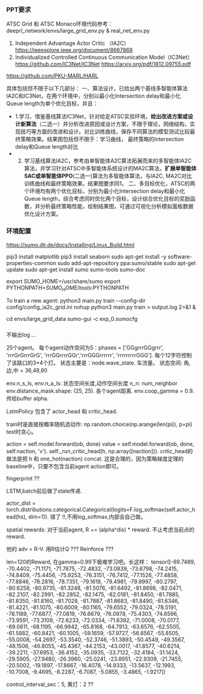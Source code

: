 ### PPT要求
ATSC Grid 和 ATSC Monaco环境代码参考：deeprl_network/envs/large_grid_env.py & real_net_env.py

1. Independent Advantage Actor Critic （IA2C）
https://ieeexplore.ieee.org/document/8667868
2. Individualized Controlled Continuous Communication Model（IC3Net）
https://github.com/IC3Net/IC3Net
https://arxiv.org/pdf/1812.09755.pdf

https://github.com/PKU-MARL/HARL

具体包括但不限于以下几部分：
一、算法设计，已给出两个基线多智能体算法IA2C和IC3Net，在两个环境中，分别以最小化Intersection delay和最小化Queue length为单个优化目标，并且：
- 1.学习、借鉴基线算法IC3Net，针对给定ATSC实验环境，**给出改进方案或设计新算法**（二选一）并分析改进原因或设计方案，不限于理论，网络结构，实现技巧等方面的改进和设计。对比训练曲线，保存不同算法的模型测试比较最终策略效果。结果图包括但不限于：学习曲线， 最终策略的Intersection delay和Queue length对比
- 2. 学习基线算法IA2C，参考由单智能体A2C算法拓展而来的多智能体IA2C算法，并学习针对ATSC中多智能体系统设计的MA2C算法，**扩展单智能体SAC或单智能体PPO**(二选一)算法为多智能体算法，与IA2C, MA2C对比训练曲线和最终策略效果。结果图要求同1。
二、多目标优化，ATSC的两个环境均有两个优化目标，分别为最小化Intersection delay和最小化Queue length，综合考虑同时优化两个目标，设计综合优化目标的奖励函数，并分析最终策略性能，绘制结果图，可通过可视化分析模拟面板数据优化设计方案。


### 环境配置
https://sumo.dlr.de/docs/Installing/Linux_Build.html 

pip3 install matplotlib
pip3 install seaborn
sudo apt-get install -y software-properties-common
sudo add-apt-repository ppa:sumo/stable
sudo apt-get update
sudo apt-get install sumo sumo-tools sumo-doc

export SUMO_HOME=/usr/share/sumo
export PYTHONPATH=$SUMO_HOME/tools:$PYTHONPATH

To train a new agent:
python3 main.py train 
--config-dir config/config_ia2c_grid.ini 
nohup python3 main.py train > output.log 2>&1 &

cd envs/large_grid_data
sumo-gui -c exp_0.sumocfg


### 
不输出log ...

25个agent。
每个agent动作空间为5：phases = ['GGgrrrGGgrrr', 'rrrGrGrrrGrG', 'rrrGGrrrrGGr','rrrGGGrrrrrr', 'rrrrrrrrrGGG']. 每个12字符控制了该路口的3*4个灯。
状态主要是：node.wave_state. 车流量。
状态空间: 角,边,中 = 36,48,60

env.n_s_ls, env.n_a_ls: 状态空间长度,动作空间长度 
n_n: num_neighbor
env.distance_mask.shape: (25, 25). 各个agent距离.
env.coop_gamma = 0.9. 传给buffer alpha.

LstmPolicy 包含了 actor_head 和 critic_head. 

train时是直接按概率随机选动作: np.random.choice(np.arange(len(pi)), p=pi)
test时贪心。

action = self.model.forward(ob, done)
value = self.model.forward(ob, done, self.naction, 'v'). 
self._run_critic_head(h, np.array([naction])). critic_head的做法是把 h 和 one_hot(naction) concat. 这是合理的，因为策略梯度定理的baseline中，只要不包含当前agent action即可。

fingerprint ??

LSTM,batch前后做了state传递. 

actor_dist = torch.distributions.categorical.Categorical(logits=F.log_softmax(self.actor_head(hs), dim=1)). 错了 !!,不用log_softmax,内部会自己做。

spatial rewards: 对于当前agent, R += (alpha^dis) * reward. 不止考虑当前点的reward.

他的 adv = R-V. 用R估计Q ??? Reinforce ???

len=120的Reward, 在gamma=0.99下极难学习吧。长这样：
tensor([-69.7489, -70.4402, -71.1171, -71.7875, -72.4832, -73.0839, -73.6798,
        -74.2415, -74.8409, -75.4456, -75.9253, -76.3151, -76.7412, -77.1526,
        -77.4858, -77.8846, -78.2816, -78.7351, -79.1618, -79.4981, -79.8997,
        -80.2797, -80.6258, -80.9735, -81.3248, -81.5076, -81.6492, -81.8698,
        -82.0471, -82.2107, -82.2991, -82.2852, -82.1475, -82.0181, -81.8450,
        -81.7885, -81.8350, -81.8160, -81.7028, -81.7887, -81.8683, -81.8490,
        -81.6346, -81.4221, -81.1075, -80.6009, -80.1165, -79.6552, -79.0324,
        -78.5191, -78.1189, -77.6877, -77.0819, -76.6679, -76.0978, -75.4303,
        -74.6596, -73.9591, -73.3109, -72.6233, -72.0334, -71.6392, -71.0008,
        -70.0177, -69.0611, -68.1195, -66.9942, -65.8168, -64.7913, -63.6576,
        -62.5505, -61.5882, -60.8421, -60.1005, -59.1659, -57.9727, -56.8567,
        -55.8505, -55.0008, -54.2697, -53.3540, -52.3746, -51.3893, -50.4549,
        -49.3567, -48.1506, -46.8055, -45.4367, -44.2153, -43.0017, -41.8577,
        -40.6214, -39.2211, -37.6953, -36.4152, -35.0935, -33.7122, -32.4184,
        -31.1424, -29.5905, -27.9480, -26.3960, -25.0241, -23.8951, -22.9309,
        -21.7455, -20.5002, -19.1897, -17.8667, -16.4078, -14.9333, -13.5637,
        -12.1993, -10.7008,  -9.4695,  -8.2287,  -6.7087,  -5.0855,  -3.4865,
         -1.9217])

control_interval_sec：5, 黄灯：2 ??